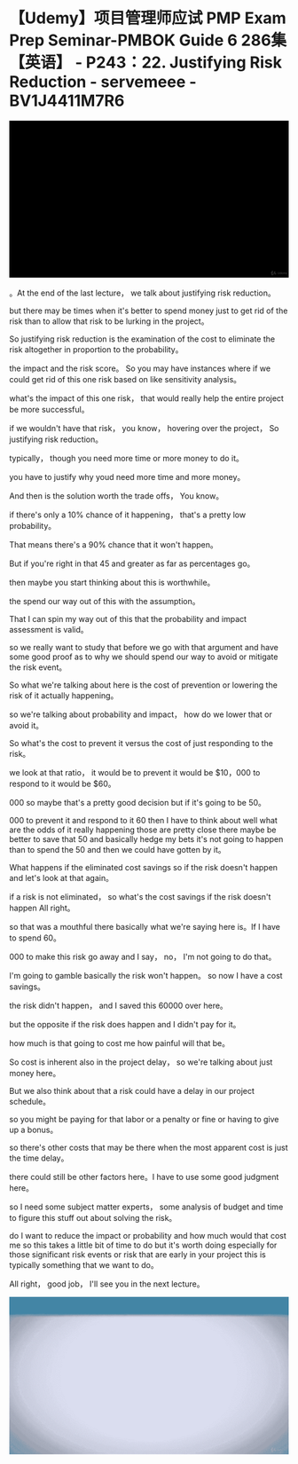 # 【Udemy】项目管理师应试 PMP Exam Prep Seminar-PMBOK Guide 6  286集【英语】 - P243：22. Justifying Risk Reduction - servemeee - BV1J4411M7R6

![](img/90bf875eea4532356d784d5cc39c4323_0.png)

。At the end of the last lecture， we talk about justifying risk reduction。

 but there may be times when it's better to spend money just to get rid of the risk than to allow that risk to be lurking in the project。

So justifying risk reduction is the examination of the cost to eliminate the risk altogether in proportion to the probability。

 the impact and the risk score。 So you may have instances where if we could get rid of this one risk based on like sensitivity analysis。

 what's the impact of this one risk， that would really help the entire project be more successful。

 if we wouldn't have that risk， you know， hovering over the project， So justifying risk reduction。

 typically， though you need more time or more money to do it。

 you have to justify why youd need more time and more money。

And then is the solution worth the trade offs， You know。

 if there's only a 10% chance of it happening， that's a pretty low probability。

 That means there's a 90% chance that it won't happen。

 But if you're right in that 45 and greater as far as percentages go。

 then maybe you start thinking about this is worthwhile。

 the spend our way out of this with the assumption。

That I can spin my way out of this that the probability and impact assessment is valid。

 so we really want to study that before we go with that argument and have some good proof as to why we should spend our way to avoid or mitigate the risk event。

So what we're talking about here is the cost of prevention or lowering the risk of it actually happening。

 so we're talking about probability and impact， how do we lower that or avoid it。

So what's the cost to prevent it versus the cost of just responding to the risk。

 we look at that ratio， it would be to prevent it would be $10，000 to respond to it would be $60。

000 so maybe that's a pretty good decision but if it's going to be 50。

000 to prevent it and respond to it 60 then I have to think about well what are the odds of it really happening those are pretty close there maybe be better to save that 50 and basically hedge my bets it's not going to happen than to spend the 50 and then we could have gotten by it。

What happens if the eliminated cost savings so if the risk doesn't happen and let's look at that again。

 if a risk is not eliminated， so what's the cost savings if the risk doesn't happen All right。

 so that was a mouthful there basically what we're saying here is。If I have to spend 60。

000 to make this risk go away and I say， no， I'm not going to do that。

 I'm going to gamble basically the risk won't happen。 so now I have a cost savings。

 the risk didn't happen， and I saved this 60000 over here。

 but the opposite if the risk does happen and I didn't pay for it。

 how much is that going to cost me how painful will that be。

So cost is inherent also in the project delay， so we're talking about just money here。

But we also think about that a risk could have a delay in our project schedule。

 so you might be paying for that labor or a penalty or fine or having to give up a bonus。

 so there's other costs that may be there when the most apparent cost is just the time delay。

 there could still be other factors here。I have to use some good judgment here。

 so I need some subject matter experts， some analysis of budget and time to figure this stuff out about solving the risk。

 do I want to reduce the impact or probability and how much would that cost me so this takes a little bit of time to do but it's worth doing especially for those significant risk events or risk that are early in your project this is typically something that we want to do。

All right， good job， I'll see you in the next lecture。



![](img/90bf875eea4532356d784d5cc39c4323_2.png)
